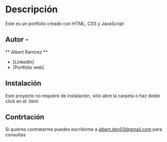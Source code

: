 # Descripción
Este es un portfolio creado con HTML, CSS y JavaScript

## Autor -
** Albert Ramirez **

* [LinkedIn]
* [Portfolio web]

## Instalación
Este proyecto no requiere de instalación, sólo abre la carpeta o haz doble click en el .html

## Contrtación
Si quieres contratarme puedes escribirme a albert.dev03@gmail.com para consultas
